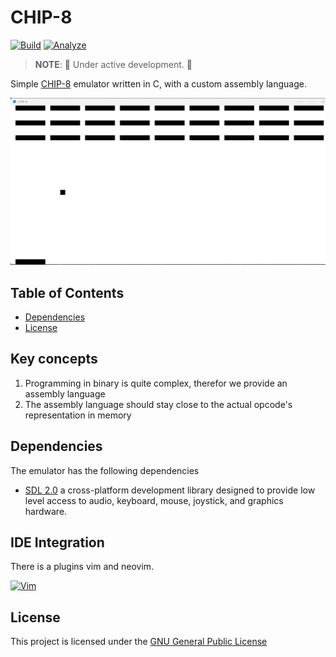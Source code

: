 # CHIP-8

[![Build](https://github.com/FrederikTobner/CHIP-8/actions/workflows/build.yml/badge.svg)](https://github.com/FrederikTobner/CHIP-8/actions/workflows/build.yml)
[![Analyze](https://github.com/FrederikTobner/CHIP-8/actions/workflows/codeql.yml/badge.svg)](https://github.com/FrederikTobner/CHIP-8/actions/workflows/codeql.yml)
> **NOTE**: 🚧 Under active development. 🚧

Simple [CHIP-8](https://en.wikipedia.org/wiki/CHIP-8) emulator written in C, with a custom assembly language.

![Breakout game](./assets/Breakout.png)

## Table of Contents

* [Dependencies](#dependencies)
* [License](#license)

## Key concepts

1. Programming in binary is quite complex, therefor we provide an assembly language
2. The assembly language should stay close to the actual opcode's representation in memory

## Dependencies

The emulator has the following dependencies

* [SDL 2.0](https://github.com/libsdl-org/SDL) a cross-platform development library designed to provide low level access to audio, keyboard, mouse, joystick, and graphics hardware.

## IDE Integration

There is a plugins vim and neovim.

[![Vim](https://github-readme-stats-frederiktobner.vercel.app/api/pin/?username=FrederikTobner&repo=chip8.vim&theme=dark)](https://github.com/FrederikTobner/chip8.vim)

## License

This project is licensed under the [GNU General Public License](LICENSE)
